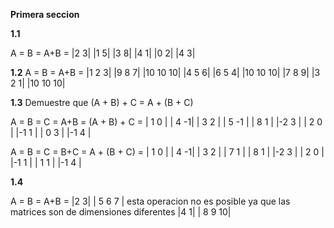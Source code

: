 **Primera seccion**

**1.1**

A =             B =           A+B =
    |2 3|           |1 5|           |3 8|
    |4 1|           |0 2|           |4 3|


**1.2**
A =                 B =                 A+B =
    |1 2 3|             |9 8 7|               |10 10 10|
    |4 5 6|             |6 5 4|               |10 10 10|
    |7 8 9|             |3 2 1|               |10 10 10|


**1.3**
Demuestre que (A + B) + C = A + (B + C)

A =             B =             C =             A+B =               (A + B) + C =
    | 1 0 |         | 4 -1|         | 3 2 |           | 5 -1 |                    | 8 1 |
    |-2 3 |         | 2 0 |         |-1 1 |           | 0  3 |                    |-1 4 |


A =             B =             C =             B+C =               A + (B + C) =
    | 1 0 |         | 4 -1|         | 3 2 |           | 7 1 |                     | 8 1 |
    |-2 3 |         | 2 0 |         |-1 1 |           | 1 1 |                     |-1 4 |

**1.4**

A =             B =                 A+B =
    |2 3|           | 5 6 7 |               esta operacion no es posible ya que las matrices son de dimensiones diferentes
    |4 1|           | 8 9 10|               
